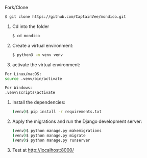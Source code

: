 Fork/Clone

```sh
$ git clone https://github.com/CaptainVee/mondico.git
```

1. Cd into the folder
   ```sh
   $ cd mondico
   ```
1. Create a virtual environment:

   ```sh
   $ python3 -m venv venv
   ```

1. activate the virtual environment:

```sh
For Linux/macOS:
source .venv/bin/activate

For Windows:
.venv\scripts\activate
```

1. Install the dependencies:

   ```sh
   (venv)$ pip install -r requirements.txt
   ```

1. Apply the migrations and run the Django development server:

   ```sh
   (venv)$ python manage.py makemigrations
   (venv)$ python manage.py migrate
   (venv)$ python manage.py runserver
   ```

1. Test at [http://localhost:8000/](http://localhost:8000/)

